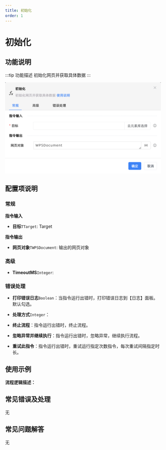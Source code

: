 ```yaml
---
title: 初始化
order: 1
---
```


# 初始化

## 功能说明

:::tip 功能描述
初始化网页并获取具体数据
:::

![初始化](../../../assets/初始化_command.png)

## 配置项说明

### 常规

**指令输入**

- **目标**`TTarget`: Target


**指令输出**

- **网页对象**`TWPSDocument`: 输出的网页对象

### 高级

- **TimeoutMS**`Integer`: 

### 错误处理

- **打印错误日志**`Boolean`：当指令运行出错时，打印错误日志到【日志】面板。默认勾选。

- **处理方式**`Integer`：

 - **终止流程**：指令运行出错时，终止流程。

 - **忽略异常并继续执行**：指令运行出错时，忽略异常，继续执行流程。

 - **重试此指令**：指令运行出错时，重试运行指定次数指令，每次重试间隔指定时长。

## 使用示例

**流程逻辑描述：** 

## 常见错误及处理

无

## 常见问题解答

无

